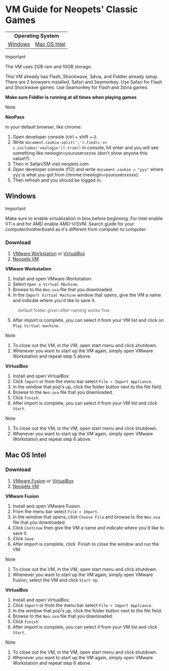 # VM Guide for Neopets' Classic Games

<table>
<tr>
<td colspan="2" align="center"> <b>Operating System</b> </td>
</tr>
<tr>
  <td><a href="https://github.com/SpudMonkey7k/neopets-aio-vm/blob/main/README.md#windows">Windows</a></td><td><a href="https://github.com/SpudMonkey7k/neopets-aio-vm/blob/main/README.md#mac-os-intel">Mac OS Intel</a></td>
</tr>
</table>

>[!Important]
>The VM uses 2GB ram and 10GB storage.
>
>This VM already has Flash, Shockwave, 3dvia, and Fiddler already setup.
>There are 2 browsers installed, Safari and Seamonkey.
>Use Safari for Flash and Shockwave games.
>Use Seamonkey for Flash and 3dvia games.
>
>**Make sure Fiddler is running at all times when playing games**

>[!Note]
>**NeoPass**
>
>In your default browser, like chrome:
>1. Open developer console (ctrl + shift + i).
>2. Write `document.cookie.split(';').find(c => c.includes('neologin')).trim()` in console, hit enter and you will see something like neologin=youruserxxxxx (don't show anyone this value!!!). 
>3. Then in Safari/SM visit neopets.com
>4. Open developer console (f12) and write `document.cookie = "yyy"` where yyy is what you got from chrome (neologin=youruserxxxxx). 
>5. Then refresh and you should be logged in.

## Windows

>[!IMPORTANT]
>Make sure to enable virtualization in bios before beginning.
>For Intel enable VT-x and for AMD enable AMD-V/SVM.
>Search guide for your computer/motherboard as it's different from computer to computer.

### Download
1. [VMware Workstation](https://www.vmware.com/products/workstation-player.html) or [VirtualBox](https://www.virtualbox.org/wiki/Downloads)
2. [Neopets VM](https://www.mediafire.com/file/wslhbasvmx1a3mz/Neo.ova/file)

**VMware Workstation**
1. Install and open VMware Workstation.
2. Select `Open a Virtual Machine`.
3. Browse to the `Neo.ova` file that you downloaded.
4. In the `Import Virtual Machine` window that opens, give the VM a name and indicate where you'd like to save it.
> default folder given after naming works fine.
5. After import is complete, you can select it from your VM list and click on `Play Virtual machine`.
>[!NOTE]
> 1. To close out the VM, in the VM, open start menu and click shutdown.
> 2. Whenever you want to start up the VM again, simply open VMware Workstation and repeat step 5 above.

**VirtualBox**
1. Install and open VirtualBox.
2. Click `Import` or from the menu bar select `File > Import Appliance`.
3. In the window that pop's up, click the folder button next to the file field.
4. Browse to the `Neo.ova` file that you downloaded.
5. Click `Finish`.
6. After import is complete, you can select it from your VM list and click `Start`.
>[!NOTE]
> 1. To close out the VM, in the VM, open start menu and click shutdown.
> 2. Whenever you want to start up the VM again, simply open VMware Workstation and repeat step 6 above.

## Mac OS Intel

### Download
1. [VMware Fusion](https://support.broadcom.com/group/ecx/productdownloads?subfamily=VMware+Fusion) or [VirtualBox](https://www.virtualbox.org/wiki/Downloads)
2. [Neopets VM](https://www.mediafire.com/file/wslhbasvmx1a3mz/Neo.ova/file)

**VMware Fusion** 
1. Install and open VMware Fusion.
2. From the menu bar select `File > Import`.
3. In the window that opens, click `Choose File` and browse to the `Neo.ova` file that you downloaded.
4. Click `Continue` then give the VM a name and indicate where you'd like to save it.
5. Click `Save`.
6. After import is complete, click `Finish to close the window and run the VM.
>[!NOTE]
> 1. To close out the VM, in the VM, open start menu and click shutdown.
> 2. Whenever you want to start up the VM again, simply open VMware Fusion, select the VM and click `Start Up`.

**VirtualBox** 
1. Install and open VirtualBox.
2. Click `Import` or from the menu bar select `File > Import Appliance`.
3. In the window that pop's up, click the folder button next to the file field.
4. Browse to the `Neo.ova` file that you downloaded.
5. Click `Finish`.
6. After import is complete, you can select it from your VM list and click `Start`.
>[!NOTE]
> 1. To close out the VM, in the VM, open start menu and click shutdown.
> 2. Whenever you want to start up the VM again, simply open VMware Workstation and repeat step 6 above.
